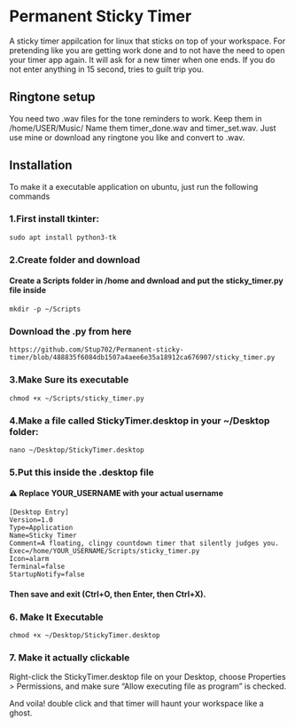 # Permanent Sticky Timer

A sticky timer appilcation for linux that sticks on top of your workspace. For pretending like you are getting work done and to not have the need to open your timer app again. It will ask for a new timer when one ends. If you do not enter anything in 15 second, tries to guilt trip you.

## Ringtone setup
You need two .wav files for the tone reminders to work. Keep them in /home/USER/Music/
Name them timer_done.wav and timer_set.wav.
Just use mine or download any ringtone you like and convert to .wav. 

## Installation
To make it a executable application on ubuntu, just run the following commands

### 1.First install tkinter:

    sudo apt install python3-tk
 
### 2.Create folder and download

#### Create a Scripts folder in /home and dwnload and put the sticky_timer.py file inside

    mkdir -p ~/Scripts
### Download the .py from here
    https://github.com/Stup702/Permanent-sticky-timer/blob/488835f6084db1507a4aee6e35a18912ca676907/sticky_timer.py

### 3.Make Sure its executable

    chmod +x ~/Scripts/sticky_timer.py


### 4.Make a file called StickyTimer.desktop in your ~/Desktop folder:

    nano ~/Desktop/StickyTimer.desktop

### 5.Put this inside the .desktop file
#### ⚠️ Replace YOUR_USERNAME with your actual username


    [Desktop Entry]
    Version=1.0
    Type=Application
    Name=Sticky Timer
    Comment=A floating, clingy countdown timer that silently judges you.
    Exec=/home/YOUR_USERNAME/Scripts/sticky_timer.py
    Icon=alarm
    Terminal=false
    StartupNotify=false


#### Then save and exit (Ctrl+O, then Enter, then Ctrl+X).

### 6.  Make It Executable
    chmod +x ~/Desktop/StickyTimer.desktop

### 7. Make it actually clickable
   Right-click the StickyTimer.desktop file on your Desktop, choose Properties > Permissions, and make sure “Allow executing file as program” is checked.


And voila! double click and that timer will haunt your workspace like a ghost.
